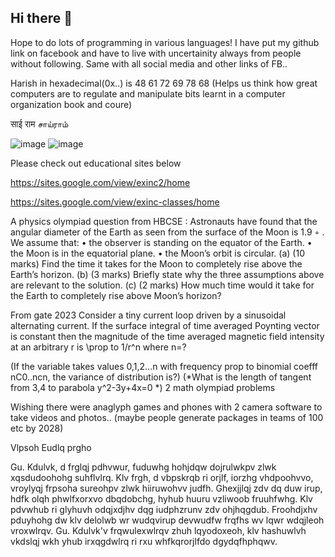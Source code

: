 ## Hi there 👋

Hope to do lots of programming in various languages! I have put my github link on facebook and have to live with uncertainity always from people without following. Same with all social media and other links of FB..

​Harish in hexadecimal(0x..) is 48 61 72 69 78 68 (Helps us think how great computers are to regulate and manipulate bits learnt in a computer organization book and coure)

साई राम சாய்ராம்

![image](https://github.com/harishravi121/harishravi121/assets/39822028/aedc4992-8cae-4afd-82f7-3d9246dbc654)
![image](https://github.com/user-attachments/assets/451ef9d8-c192-4e1e-ad29-6db15bfeaa1b)

Please check out educational sites below

https://sites.google.com/view/exinc2/home

https://sites.google.com/view/exinc-classes/home 

A physics olympiad question from HBCSE : 
Astronauts have found that the angular diameter of the Earth as seen from the surface of the
Moon is 1.9
◦
. We assume that:
• the observer is standing on the equator of the Earth.
• the Moon is in the equatorial plane.
• the Moon’s orbit is circular.
(a) (10 marks) Find the time it takes for the Moon to completely rise above the Earth’s
horizon.
(b) (3 marks) Briefly state why the three assumptions above are relevant to the solution.
(c) (2 marks) How much time would it take for the Earth to completely rise above Moon’s
horizon?

From gate 2023
Consider a tiny current loop driven by a sinusoidal alternating current. If the surface integral of time averaged Poynting vector is constant then the magnitude of the time averaged magnetic field intensity at an arbitrary r is \prop to 1/r^n where n=?

(If the variable takes values 0,1,2...n with frequency prop to
binomial coefff nC0..ncn, the variance of distribution is?) (*What is the length of tangent from 3,4 to parabola y^2-3y+4x=0 *) 2 math olympiad problems

Wishing there were  anaglyph games and phones with 2 camera software to take videos and photos.. (maybe people generate packages in teams of 100 etc by 2028)

Vlpsoh Eudlq prgho

Gu. Kdulvk, d frglqj pdhvwur, fuduwhg hohjdqw dojrulwkpv zlwk xqsdudoohohg suhflvlrq. Klv frgh, d vbpskrqb ri orjlf, iorzhg vhdpoohvvo, vroylyqj frpsoha sureohpv zlwk hiiruwohvv judfh. Ghexjjlqj zdv dq duw irup, hdfk olqh phwlfxorxvo dbqdobchg, hyhub huuru vzliwoob fruuhfwhg. Klv pdvwhub ri glyhuvh odqjxdjhv dqg iudphzrunv zdv ohjhqgdub. Froohdjxhv pduyhohg dw klv delolwb wr wudqvirup devwudfw frqfhs wv lqwr wdqjleoh vroxwlrqv. Gu. Kdulvk'v frqwulexwlrqv zhuh lqyodoxeoh, klv hashuwlvh vkdslqj wkh yhub irxqgdwlrq ri rxu whfkqrorjlfdo dgydqfhphqwv.

